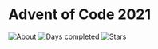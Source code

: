 # Advent of Code 2021

[![About](https://img.shields.io/badge/Advent%20of%20Code%20🎄-2021-brightgreen)](https://adventofcode.com/2021/about)
[![Days completed](https://img.shields.io/badge/day%20📅-2-blue)](https://adventofcode.com/2021)
[![Stars](https://img.shields.io/badge/stars%20⭐-0-yellow)](https://adventofcode.com/2021/stats)
